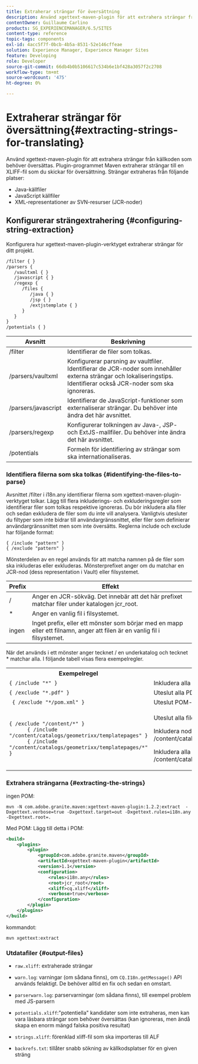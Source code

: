 ```yaml
---
title: Extraherar strängar för översättning
description: Använd xgettext-maven-plugin för att extrahera strängar från källkoden som behöver översättas
contentOwner: Guillaume Carlino
products: SG_EXPERIENCEMANAGER/6.5/SITES
content-type: reference
topic-tags: components
exl-id: 4acc5f7f-0bcb-4b5a-8531-52e146cffeae
solution: Experience Manager, Experience Manager Sites
feature: Developing
role: Developer
source-git-commit: 66db4b0b5106617c534b6e1bf428a3057f2c2708
workflow-type: tm+mt
source-wordcount: '475'
ht-degree: 0%

---
```


# Extraherar strängar för översättning{#extracting-strings-for-translating}

Använd xgettext-maven-plugin för att extrahera strängar från källkoden som behöver översättas. Plugin-programmet Maven extraherar strängar till en XLIFF-fil som du skickar för översättning. Strängar extraheras från följande platser:

* Java-källfiler
* JavaScript källfiler
* XML-representationer av SVN-resurser (JCR-noder)

## Konfigurerar strängextrahering {#configuring-string-extraction}

Konfigurera hur xgettext-maven-plugin-verktyget extraherar strängar för ditt projekt.

```xml
/filter { }
/parsers {
   /vaultxml { }
   /javascript { }
   /regexp {
      /files {
         /java { }
         /jsp { }
         /extjstemplate { }
      }
   }
}
/potentials { }
```

| Avsnitt | Beskrivning |
|---|---|
| /filter | Identifierar de filer som tolkas. |
| /parsers/vaultxml | Konfigurerar parsning av vaultfiler. Identifierar de JCR-noder som innehåller externa strängar och lokaliseringstips. Identifierar också JCR-noder som ska ignoreras. |
| /parsers/javascript | Identifierar de JavaScript-funktioner som externaliserar strängar. Du behöver inte ändra det här avsnittet. |
| /parsers/regexp | Konfigurerar tolkningen av Java-, JSP- och ExtJS-mallfiler. Du behöver inte ändra det här avsnittet. |
| /potentials | Formeln för identifiering av strängar som ska internationaliseras. |

### Identifiera filerna som ska tolkas {#identifying-the-files-to-parse}

Avsnittet /filter i i18n.any identifierar filerna som xgettext-maven-plugin-verktyget tolkar. Lägg till flera inkluderings- och exkluderingsregler som identifierar filer som tolkas respektive ignoreras. Du bör inkludera alla filer och sedan exkludera de filer som du inte vill analysera. Vanligtvis utesluter du filtyper som inte bidrar till användargränssnittet, eller filer som definierar användargränssnittet men som inte översätts. Reglerna include och exclude har följande format:

```
{ /include "pattern" }
{ /exclude "pattern" }
```

Mönsterdelen av en regel används för att matcha namnen på de filer som ska inkluderas eller exkluderas. Mönsterprefixet anger om du matchar en JCR-nod (dess representation i Vault) eller filsystemet.

| Prefix | Effekt |
|---|---|
| / | Anger en JCR-sökväg. Det innebär att det här prefixet matchar filer under katalogen jcr_root. |
| &ast; | Anger en vanlig fil i filsystemet. |
| ingen | Inget prefix, eller ett mönster som börjar med en mapp eller ett filnamn, anger att filen är en vanlig fil i filsystemet. |

När det används i ett mönster anger tecknet / en underkatalog och tecknet &ast; matchar alla. I följande tabell visas flera exempelregler.

<table>
 <tbody>
  <tr>
   <th>Exempelregel</th>
   <th>Effekt</th>
  </tr>
  <tr>
   <td><code>{ /include "*" }</code></td>
   <td>Inkludera alla filer.</td>
  </tr>
  <tr>
   <td><code>{ /exclude "*.pdf" }</code></td>
   <td>Uteslut alla PDF-filer.</td>
  </tr>
  <tr>
   <td><code> { /exclude "*/pom.xml" }</code></td>
   <td>Uteslut POM-filer.</td>
  </tr>
  <tr>
   <td><code class="code">{ /exclude "/content/*" }
      { /include "/content/catalogs/geometrixx/templatepages" }
      { /include "/content/catalogs/geometrixx/templatepages/*" }</code></td>
   <td><p>Uteslut alla filer under noden /content.</p> <p>Inkludera noden /content/catalogs/geometrixx/templatesPages.</p> <p>Inkludera alla underordnade noder för /content/catalogs/geometrixx/templates.</p> </td>
  </tr>
 </tbody>
</table>

### Extrahera strängarna  {#extracting-the-strings}

ingen POM:

```shell
mvn -N com.adobe.granite.maven:xgettext-maven-plugin:1.2.2:extract  -Dxgettext.verbose=true -Dxgettext.target=out -Dxgettext.rules=i18n.any -Dxgettext.root=.
```

Med POM: Lägg till detta i POM:

```xml
<build>
    <plugins>
        <plugin>
            <groupId>com.adobe.granite.maven</groupId>
            <artifactId>xgettext-maven-plugin</artifactId>
            <version>1.1</version>
            <configuration>
                <rules>i18n.any</rules>
                <root>jcr_root</root>
                <xliff>cq.xliff</xliff>
                <verbose>true</verbose>
            </configuration>
        </plugin>
    </plugins>
</build>
```

kommandot:

```shell
mvn xgettext:extract
```

### Utdatafiler {#output-files}

* `raw.xliff`: extraherade strängar
* `warn.log`: varningar (om sådana finns), om `CQ.I18n.getMessage()` API används felaktigt. De behöver alltid en fix och sedan en omstart.

* `parserwarn.log`: parservarningar (om sådana finns), till exempel problem med JS-parsern
* `potentials.xliff`:&quot;potentiella&quot; kandidater som inte extraheras, men kan vara läsbara strängar som behöver översättas (kan ignoreras, men ändå skapa en enorm mängd falska positiva resultat)
* `strings.xliff`: förenklad xliff-fil som ska importeras till ALF
* `backrefs.txt`: tillåter snabb sökning av källkodsplatser för en given sträng
